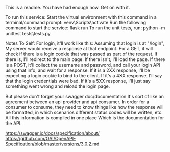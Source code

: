 This is a readme. You have had enough now. Get on with it.

To run this service:
Start the virtual environment with this command in a terminal/command prompt: venv\Scripts\activate 
Run the following command to start the service: flask run
To run the unit tests, run: python -m unittest tests\tests.py

Notes To Self:
For login, it'll work like this:
Assuming that login is at "/login", My server would receive a response at that endpoint. For a GET, it will check if there is a login cookie that was passed as part of the request. If there is, I'll redirect to the main page. If there isn't, I'll load the page. If there is a POST, it'll collect the username and password, and call your login API using that info, and wait for a response.
If it is a 2XX response, I'll be expecting a login cookie to bind to the client. If it's a 4XX response, I'll say that the login credentials were bad. If it's a 5XX response, I'll just say something went wrong and reload the login page.

But please don't forget your swagger doc/documentation
It's sort of like an agreement between an api provider and api consumer.
In order for a consumer to consume, they need to know things like how the response will be formatted, in which scenarios different status codes will be written, etc.
All this information is compiled in one place
Which is the documentation for the API.

https://swagger.io/docs/specification/about/
https://github.com/OAI/OpenAPI-Specification/blob/master/versions/3.0.2.md
